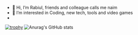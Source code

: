 - 👋 Hi, I’m Rabiul, friends and colleague calls me naim
- 👀 I’m interested in Coding, new tech, tools and video games
- 
[![trophy](https://github-profile-trophy.vercel.app/?username=Rabiul-Hasan-work&theme=onedark)](https://github.com/ryo-ma/github-profile-trophy)
![Anurag's GitHub stats](https://github-readme-stats.vercel.app/api?username=Rabiul-Hasan-work&show_icons=true&theme=radical)



